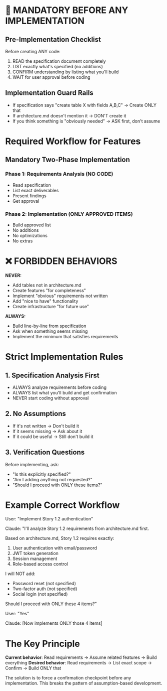 # 🛑 MANDATORY BEFORE ANY IMPLEMENTATION

## Pre-Implementation Checklist
Before creating ANY code:
1. READ the specification document completely
2. LIST exactly what's specified (no additions)
3. CONFIRM understanding by listing what you'll build
4. WAIT for user approval before coding

## Implementation Guard Rails
- If specification says "create table X with fields A,B,C" → Create ONLY that
- If architecture.md doesn't mention it → DON'T create it
- If you think something is "obviously needed" → ASK first, don't assume

# Required Workflow for Features

## Mandatory Two-Phase Implementation

### Phase 1: Requirements Analysis (NO CODE)
- Read specification
- List exact deliverables
- Present findings
- Get approval

### Phase 2: Implementation (ONLY APPROVED ITEMS)
- Build approved list
- No additions
- No optimizations
- No extras

# ❌ FORBIDDEN BEHAVIORS

**NEVER:**
- Add tables not in architecture.md
- Create features "for completeness"
- Implement "obvious" requirements not written
- Add "nice to have" functionality
- Create infrastructure "for future use"

**ALWAYS:**
- Build line-by-line from specification
- Ask when something seems missing
- Implement the minimum that satisfies requirements

# Strict Implementation Rules

## 1. Specification Analysis First
- ALWAYS analyze requirements before coding
- ALWAYS list what you'll build and get confirmation
- NEVER start coding without approval

## 2. No Assumptions
- If it's not written → Don't build it
- If it seems missing → Ask about it
- If it could be useful → Still don't build it

## 3. Verification Questions
Before implementing, ask:
- "Is this explicitly specified?"
- "Am I adding anything not requested?"
- "Should I proceed with ONLY these items?"

# Example Correct Workflow

User: "Implement Story 1.2 authentication"

Claude: "I'll analyze Story 1.2 requirements from architecture.md first.

Based on architecture.md, Story 1.2 requires exactly:
1. User authentication with email/password
2. JWT token generation
3. Session management
4. Role-based access control

I will NOT add:
- Password reset (not specified)
- Two-factor auth (not specified)
- Social login (not specified)

Should I proceed with ONLY these 4 items?"

User: "Yes"

Claude: [Now implements ONLY those 4 items]

# The Key Principle

**Current behavior**: Read requirements → Assume related features → Build everything
**Desired behavior**: Read requirements → List exact scope → Confirm → Build ONLY that

The solution is to force a confirmation checkpoint before any implementation. This breaks the pattern of assumption-based development.
